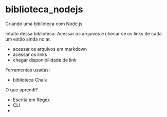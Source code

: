 # biblioteca_nodejs

Criando uma biblioteca com Node.js

Intuito dessa biblioteca:
Acessar os arquivos e checar se os links de cada um estão ainda no ar.

- acessar os arquivos em markdown
- acessar os links
- chegar disponibilidade de link

Ferramentas usadas:

- biblioteca Chalk

O que aprendi?

- Escrita em Regex
- CLI
-
